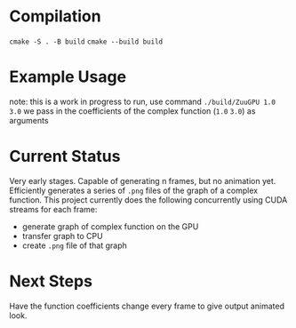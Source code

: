 # Compilation
`cmake -S . -B build`
`cmake --build build`

# Example Usage
note: this is a work in progress
to run, use command `./build/ZuuGPU 1.0 3.0`
we pass in the coefficients of the complex function (`1.0` `3.0`) as arguments

# Current Status
Very early stages. Capable of generating n frames, but no animation yet.
Efficiently generates a series of `.png` files of the graph of a complex function.
This project currently does the following concurrently using CUDA streams for each frame:
- generate graph of complex function on the GPU
- transfer graph to CPU
- create `.png` file of that graph

# Next Steps
Have the function coefficients change every frame to give output animated look.

